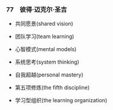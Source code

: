 ### 77　彼得·迈克尔·圣吉

-   共同愿景(shared vision)
    
-   团队学习(team learning)
    
-   心智模式(mental models)
    
-   系统思考(system thinking)
    
-   自我超越(personal mastery)
    
-   第五项修炼(the fifth discipline)
    
-   学习型组织(the learning organization)